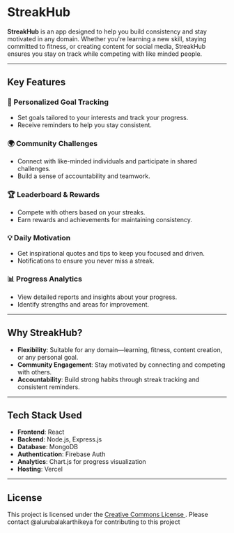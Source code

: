 # StreakHub

**StreakHub** is an app designed to help you build consistency and stay motivated in any domain. Whether you're learning a new skill, staying committed to fitness, or creating content for social media, StreakHub ensures you stay on track while competing with like minded people.

---

## Key Features

### 🎯 Personalized Goal Tracking
- Set goals tailored to your interests and track your progress.
- Receive reminders to help you stay consistent.

### 🌍 Community Challenges
- Connect with like-minded individuals and participate in shared challenges.
- Build a sense of accountability and teamwork.

### 🏆 Leaderboard & Rewards
- Compete with others based on your streaks.
- Earn rewards and achievements for maintaining consistency.

### 💡 Daily Motivation
- Get inspirational quotes and tips to keep you focused and driven.
- Notifications to ensure you never miss a streak.

### 📊 Progress Analytics
- View detailed reports and insights about your progress.
- Identify strengths and areas for improvement.

---

## Why StreakHub?
- **Flexibility**: Suitable for any domain—learning, fitness, content creation, or any personal goal.
- **Community Engagement**: Stay motivated by connecting and competing with others.
- **Accountability**: Build strong habits through streak tracking and consistent reminders.

---

## Tech Stack Used
- **Frontend**: React
- **Backend**: Node.js, Express.js
- **Database**: MongoDB
- **Authentication**: Firebase Auth
- **Analytics**: Chart.js for progress visualization
- **Hosting**: Vercel


---

## License
This project is licensed under the [Creative Commons License ](LICENSE). Please contact @alurubalakarthikeya for contributing to this project